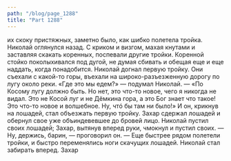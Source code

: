 ```yaml
---
path: "/blog/page_1288"
title: "Part 1288"
---
```


их скоку пристяжных, заметно было, как шибко полетела тройка. Николай оглянулся назад. С криком и визгом, махая кнутами и заставляя скакать коренных, поспевали другие тройки. Коренной стойко поколыхивался под дугой, не думая сбивать и обещая еще и еще наддать, когда понадобится.
Николай догнал первую тройку. Они съехали с какой-то горы, въехали на широко-разъезженную дорогу по лугу около реки.
«Где это мы едем?» — подумал Николай. — «По Косому лугу должно быть. Но нет, это что-то новое, чего я никогда не видал. Это не Косой луг и не Дёмкина гора, а это Бог знает что такое! Это что-то новое и волшебное. Ну, чтó бы там ни было!» И он, крикнув на лошадей, стал объезжать первую тройку.
Захар сдержал лошадей и обернул свое уже объиндевевшее до бровей лицо.
Николай пустил своих лошадей; Захар, вытянув вперед руки, чмокнул и пустил своих.
— Ну, держись, барин, — проговорил он. — Еще быстрее рядом полетели тройки, и быстро переменялись ноги скачущих лошадей. Николай стал забирать вперед. Захар
